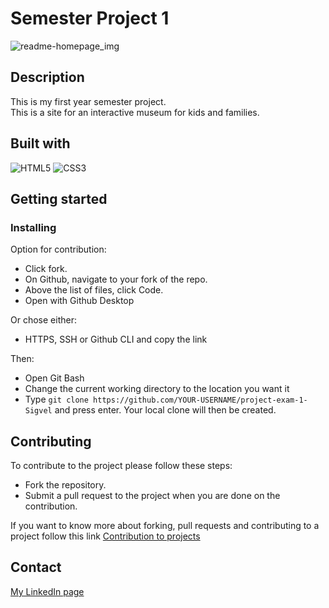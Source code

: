 # Semester Project 1

![readme-homepage_img](https://user-images.githubusercontent.com/89355439/171044425-7c1bf2d5-28b9-4242-890e-b0c3fb39e255.jpg)


## Description

This is my first year semester project.<br>
This is a site for an interactive museum for kids and families.

## Built with

![HTML5](https://img.shields.io/badge/html5-%23E34F26.svg?style=for-the-badge&logo=html5&logoColor=white)
![CSS3](https://img.shields.io/badge/css3-%231572B6.svg?style=for-the-badge&logo=css3&logoColor=white)

## Getting started


### Installing

Option for contribution:

- Click fork.
- On Github, navigate to your fork of the repo.
- Above the list of files, click Code.
- Open with Github Desktop

Or chose either:

- HTTPS, SSH or Github CLI and copy the link

Then:

- Open Git Bash
- Change the current working directory to the location you want it
- Type `git clone https://github.com/YOUR-USERNAME/project-exam-1-Sigvel` and press enter.
  Your local clone will then be created.

## Contributing

To contribute to the project please follow these steps:

- Fork the repository.
- Submit a pull request to the project when you are done on the contribution.

If you want to know more about forking, pull requests and contributing to a project follow this link [Contribution to projects](https://docs.github.com/en/get-started/quickstart/contributing-to-projects)

## Contact

[My LinkedIn page](https://www.linkedin.com/in/tony-sigvel/)

